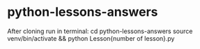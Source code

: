 # python-lessons-answers
After cloning run in terminal: cd python-lessons-answers source venv/bin/activate && python Lesson{number of lesson}.py

